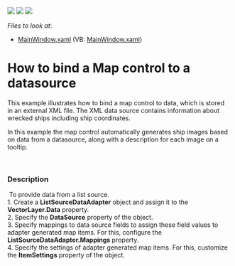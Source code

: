 <!-- default badges list -->
![](https://img.shields.io/endpoint?url=https://codecentral.devexpress.com/api/v1/VersionRange/128571175/22.2.2%2B)
[![](https://img.shields.io/badge/Open_in_DevExpress_Support_Center-FF7200?style=flat-square&logo=DevExpress&logoColor=white)](https://supportcenter.devexpress.com/ticket/details/E4679)
[![](https://img.shields.io/badge/📖_How_to_use_DevExpress_Examples-e9f6fc?style=flat-square)](https://docs.devexpress.com/GeneralInformation/403183)
<!-- default badges end -->
<!-- default file list -->
*Files to look at*:

* [MainWindow.xaml](./CS/Wpf_MapControl_ListSourceDataAdapter/MainWindow.xaml) (VB: [MainWindow.xaml](./VB/Wpf_MapControl_ListSourceDataAdapter/MainWindow.xaml))
<!-- default file list end -->
# How to bind a Map control to a datasource


<p>This example illustrates how to bind a map control to data, which is stored in an external XML file. The XML data source contains information about wrecked ships including ship coordinates. </p><p>In this example the map control automatically generates ship images based on data from a datasource, along with a description for each image on a tooltip. </p><br />



<h3>Description</h3>

<p>&nbsp;To provide data from a list source.<br />1. Create a <strong>ListSourceDataAdapter</strong> object and assign it to the <strong>VectorLayer.Data</strong> property.<br />2. Specify the <strong>DataSource</strong> property of the object.<br />3. Specify mappings to data source fields to assign these field values to adapter generated map items. For this, configure the <strong>ListSourceDataAdapter.Mappings</strong> property.<br />4. Specify the settings of adapter generated map items. For this, customize the <strong>ItemSettings</strong> property of the object.</p>

<br/>



